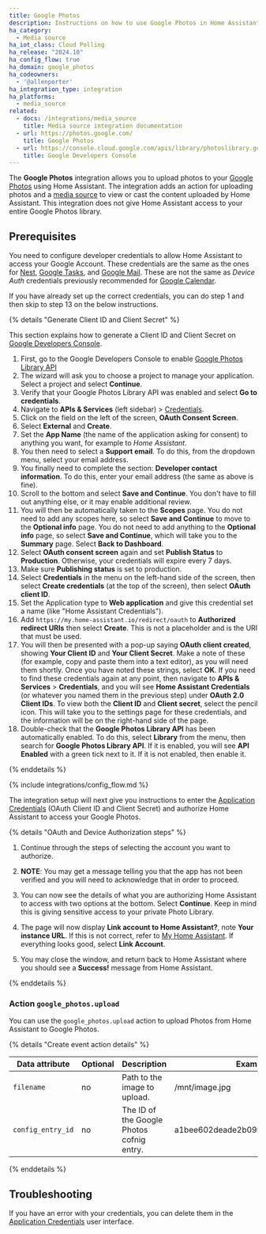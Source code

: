 ```yaml
---
title: Google Photos
description: Instructions on how to use Google Photos in Home Assistant.
ha_category:
  - Media source
ha_iot_class: Cloud Polling
ha_release: "2024.10"
ha_config_flow: true
ha_domain: google_photos
ha_codeowners:
  - '@allenporter'
ha_integration_type: integration
ha_platforms:
  - media_source
related:
  - docs: /integrations/media_source
    title: Media source integration documentation
  - url: https://photos.google.com/
    title: Google Photos
  - url: https://console.cloud.google.com/apis/library/photoslibrary.googleapis.com
    title: Google Developers Console
---
```


The **Google Photos** integration allows you to upload photos to your [Google Photos](https://photos.google.com/) using Home Assistant. The integration adds an action for uploading photos and a
[media source](/integrations/media_source) to view or cast the content uploaded by
Home Assistant. This integration does not give Home Assistant access to your
entire Google Photos library.

## Prerequisites

You need to configure developer credentials to allow Home Assistant to access your Google Account.
These credentials are the same as the ones for [Nest](/integrations/nest), [Google Tasks](/integrations/google_tasks), and [Google Mail](/integrations/google_mail).
These are not the same as *Device Auth* credentials previously recommended for [Google Calendar](/integrations/google).

If you have already set up the correct credentials, you can do step 1 and then skip to step 13 on the below instructions.

{% details "Generate Client ID and Client Secret" %}

This section explains how to generate a Client ID and Client Secret on
[Google Developers Console](https://console.cloud.google.com/apis/library/photoslibrary.googleapis.com).

1. First, go to the Google Developers Console to enable [Google Photos Library API](https://console.cloud.google.com/apis/library/photoslibrary.googleapis.com)
2. The wizard will ask you to choose a project to manage your application. Select a project and select **Continue**.
3. Verify that your Google Photos Library API was enabled and select **Go to credentials**.
4. Navigate to **APIs & Services** (left sidebar) > [Credentials](https://console.cloud.google.com/apis/credentials).
5. Click on the field on the left of the screen, **OAuth Consent Screen**.
6. Select **External** and **Create**.
7. Set the **App Name** (the name of the application asking for consent) to anything you want, for example to *Home Assistant*.
8. You then need to select a **Support email**. To do this, from the dropdown menu, select your email address.
9. You finally need to complete the section: **Developer contact information**. To do this, enter your email address (the same as above is fine).
10. Scroll to the bottom and select **Save and Continue**. You don't have to fill out anything else, or it may enable additional review.
11. You will then be automatically taken to the **Scopes** page. You do not need to add any scopes here, so select **Save and Continue** to move to the **Optional info** page. You do not need to add anything to the **Optional info** page, so select **Save and Continue**, which will take you to the **Summary** page. Select **Back to Dashboard**.
12. Select **OAuth consent screen** again and set **Publish Status** to **Production**. Otherwise, your credentials will expire every 7 days.
13. Make sure **Publishing status** is set to production.
14. Select **Credentials** in the menu on the left-hand side of the screen, then select **Create credentials** (at the top of the screen), then select **OAuth client ID**.
15. Set the Application type to **Web application** and give this credential set a name (like "Home Assistant Credentials").
16. Add `https://my.home-assistant.io/redirect/oauth` to **Authorized redirect URIs** then select **Create**. This is not a placeholder and is the URI that must be used.
17. You will then be presented with a pop-up saying **OAuth client created**, showing **Your Client ID** and **Your Client Secret**. Make a note of these (for example, copy and paste them into a text editor), as you will need them shortly. Once you have noted these strings, select **OK**. If you need to find these credentials again at any point, then navigate to **APIs & Services** > **Credentials**, and you will see **Home Assistant Credentials** (or whatever you named them in the previous step) under **OAuth 2.0 Client IDs**. To view both the **Client ID** and **Client secret**, select the pencil icon. This will take you to the settings page for these credentials, and the information will be on the right-hand side of the page.
18. Double-check that the **Google Photos Library API** has been automatically enabled. To do this, select **Library** from the menu, then search for **Google Photos Library API**. If it is enabled, you will see **API Enabled** with a green tick next to it. If it is not enabled, then enable it.

{% enddetails %}

{% include integrations/config_flow.md %}

The integration setup will next give you instructions to enter the [Application Credentials](/integrations/application_credentials/) (OAuth Client ID and Client Secret) and authorize Home Assistant to access your Google Photos.

{% details "OAuth and Device Authorization steps" %}

1. Continue through the steps of selecting the account you want to authorize.

2. **NOTE**: You may get a message telling you that the app has not been verified and you will need to acknowledge that in order to proceed.

3. You can now see the details of what you are authorizing Home Assistant to access with two options at the bottom. Select **Continue**. Keep in mind this is giving sensitive access to your private Photo Library.

4. The page will now display **Link account to Home Assistant?**, note **Your instance URL**. If this is not correct, refer to [My Home Assistant](/integrations/my). If everything looks good, select **Link Account**.

5. You may close the window, and return back to Home Assistant where you should see a **Success!** message from Home Assistant.

{% enddetails %}


### Action `google_photos.upload`

You can use the `google_photos.upload` action to upload Photos from Home Assistant
to Google Photos.

{% details "Create event action  details" %}

| Data attribute | Optional | Description | Example |
| ---------------------- | -------- | ----------- | --------|
| `filename` | no | Path to the image to upload. | /mnt/image.jpg
| `config_entry_id` | no | The ID of the Google Photos cofnig entry. | a1bee602deade2b09bc522749bbce48e |

{% enddetails %}


## Troubleshooting

If you have an error with your credentials, you can delete them in the [Application Credentials](/integrations/application_credentials/) user interface.
